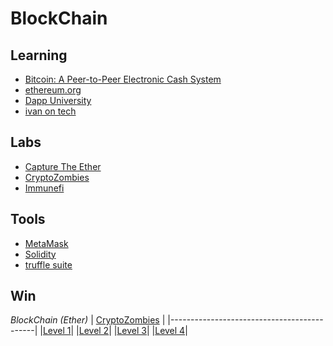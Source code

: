 # BlockChain
## Learning
* [Bitcoin: A Peer-to-Peer Electronic Cash System](https://nakamotoinstitute.org/bitcoin/)
* [ethereum.org](https://ethereum.org/en/)
* [Dapp University](https://www.dappuniversity.com/)
* [ivan on tech](https://academy.ivanontech.com/courses/blockchain-bitcoin-101)

## Labs
* [Capture The Ether](https://capturetheether.com/)
* [CryptoZombies](https://cryptozombies.io/)
* [Immunefi](https://immunefi.com/learn/)

## Tools
* [MetaMask](https://metamask.io/)
* [Solidity](https://docs.soliditylang.org/en/v0.8.9/)
* [truffle suite](https://www.trufflesuite.com/ganache)

## Win
*BlockChain (Ether)*
| [CryptoZombies](https://cryptozombies.io/) |
|--------------------------------------------|
|[Level 1](https://share.cryptozombies.io/pt/lesson/1/share/leonardo?id=Y3p8MTMxMzA1)|
|[Level 2](https://share.cryptozombies.io/pt/lesson/2/share/leonardo?id=Y3p8MTMxMzA1)|
|[Level 3](https://share.cryptozombies.io/pt/lesson/3/share/leonardo?id=Y3p8MTMxMzA1)|
|[Level 4](https://share.cryptozombies.io/pt/lesson/4/share/leonardo?id=WyJjenwxMzEzMDUiLDEsMTRd)|
